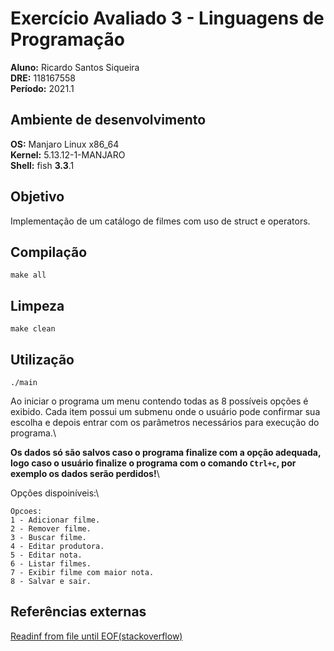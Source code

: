 # Exercício Avaliado 3 - Linguagens de Programação

**Aluno:** Ricardo Santos Siqueira\
**DRE:** 118167558\
**Período:** 2021.1 

## Ambiente de desenvolvimento

**OS:** Manjaro Linux x86_64\
**Kernel:** 5.13.12-1-MANJARO\
**Shell:** fish **3.3**.1

## Objetivo

  Implementação de um catálogo de filmes com uso de struct e operators.

## Compilação

```console
make all
```

## Limpeza

```console
make clean
```

## Utilização

```console
./main
```

  Ao iniciar o programa um menu contendo todas as 8 possíveis opções é exibido. 
  Cada item possui um submenu onde o usuário pode confirmar sua escolha e depois
  entrar com os parâmetros necessários para execução do programa.\


  **Os dados só são salvos caso o programa finalize com a opção adequada, logo caso o usuário finalize o programa com o comando ```Ctrl+c```, por exemplo os dados serão perdidos!**\

  Opções dispoiníveis:\
  ```
  Opcoes:
  1 - Adicionar filme.
  2 - Remover filme.
  3 - Buscar filme.
  4 - Editar produtora.
  5 - Editar nota.
  6 - Listar filmes.
  7 - Exibir filme com maior nota.
  8 - Salvar e sair.
  ```

## Referências externas

[Readinf from file until EOF(stackoverflow)](https://stackoverflow.com/questions/21647/reading-from-text-file-until-eof-repeats-last-line)
